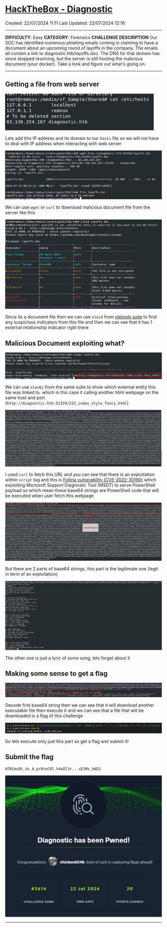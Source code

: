 # [HackTheBox - Diagnostic](https://app.hackthebox.com/challenges/Diagnostic)
Created: 22/07/2024 11:11
Last Updated: 22/07/2024 12:16
***
**DIFFICULTY**: Easy
**CATEGORY**: Forensics
**CHALLENGE DESCRIPTION** 
Our SOC has identified numerous phishing emails coming in claiming to have a document about an upcoming round of layoffs in the company. The emails all contain a link to diagnostic.htb/layoffs.doc. The DNS for that domain has since stopped resolving, but the server is still hosting the malicious document (your docker). Take a look and figure out what's going on.
***
## Getting a file from web server
![511fc01586eda60a04eb3c8bc401f1e8.png](../../../_resources/511fc01586eda60a04eb3c8bc401f1e8.png)

Lets add this IP address and its domain to our `hosts` file so we will not have to deal with IP address when interacting with web server

![90af998fbe4c239bf61391945912138e.png](../../../_resources/90af998fbe4c239bf61391945912138e.png)

We can use `wget` or `curl` to download malicious document file from the server like this

![eff80a3e0b0c984ea9f2a7a890b7d243.png](../../../_resources/eff80a3e0b0c984ea9f2a7a890b7d243.png)

Since its a document file then we can use `oleid` from [oletools suite](https://github.com/decalage2/oletools) to find any suspicious indicators from this file and then we can see that it has 1 external relationship indicator right there 

## Malicious Document exploiting what?

![3409d5bffd87afa33907cd4f65beb20e.png](../../../_resources/3409d5bffd87afa33907cd4f65beb20e.png)

We can use `oleobj` from the same suite to show which external entity this file was linked to. which in this case it calling another html webpage on the same host and port (`http://diagnostic.htb:52329/223_index_style_fancy.html`)

![7b5406b607b0d4d3f7656b0e4be96e4e.png](../../../_resources/7b5406b607b0d4d3f7656b0e4be96e4e.png)

I used `curl` to fetch this URL and you can see that there is an exploitation within `script` tag and this is [Follina vulnerability (CVE-2022-30190)](https://blog.qualys.com/product-tech/2022/06/14/detect-the-follina-msdt-vulnerability-cve-2022-30190-with-qualys-multi-vector-edr-context-xdr) which exploiting Microsoft Support Diagnostic Tool (MSDT) to serve PowerShell payload so which mean these base64 strings are PowerShell code that will be executed when user fetch this webpage

![627df236c8843714b6e8b349960365e9.png](../../../_resources/627df236c8843714b6e8b349960365e9.png)

But there are 2 parts of base64 strings, this part is the legitimate one (legit in term of an exploitation)

![60df362f1003ae8f9dbf49d38e2d641b.png](../../../_resources/60df362f1003ae8f9dbf49d38e2d641b.png)

The other one is just a lyric of some song, lets forget about it

## Making some sense to get a flag

![36a7a2cc55067934117c29b707de3f5c.png](../../../_resources/36a7a2cc55067934117c29b707de3f5c.png)

Decode first base64 string then we can see that it will download another executable file then execute it and we can see that a file that will be downloaded is a flag of this challenge

![6f163a07a87bcc6b6be1ab66f29c6293.png](../../../_resources/6f163a07a87bcc6b6be1ab66f29c6293.png)

So lets execute only just this part so get a flag and submit it!

## Submit the flag

```
HTB{msDt_4s_A_pr0toC0l_h4nDl3r...sE3Ms_b4D}
```

![4cadd8b6b728fc3948eade454a6e1421.png](../../../_resources/4cadd8b6b728fc3948eade454a6e1421.png)
***

